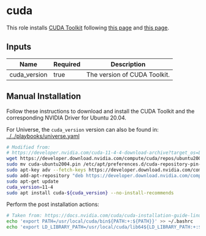 # cuda

This role installs [CUDA Toolkit](https://developer.nvidia.com/cuda-toolkit) following [this page](https://developer.nvidia.com/cuda-downloads?target_os=Linux&target_arch=x86_64&Distribution=Ubuntu&target_version=20.04&target_type=deb_network) and [this page](https://docs.nvidia.com/cuda/cuda-installation-guide-linux/index.html#post-installation-actions).

## Inputs

| Name         | Required | Description                  |
| ------------ | -------- | ---------------------------- |
| cuda_version | true     | The version of CUDA Toolkit. |

## Manual Installation

Follow these instructions to download and install the CUDA Toolkit and the corresponding NVIDIA Driver for Ubuntu 20.04.

For Universe, the `cuda_version` version can also be found in:
[../../playbooks/universe.yaml](../../playbooks/universe.yaml)

```bash
# Modified from:
# https://developer.nvidia.com/cuda-11-4-4-download-archive?target_os=Linux&target_arch=x86_64&Distribution=Ubuntu&target_version=20.04&target_type=deb_network
wget https://developer.download.nvidia.com/compute/cuda/repos/ubuntu2004/x86_64/cuda-ubuntu2004.pin
sudo mv cuda-ubuntu2004.pin /etc/apt/preferences.d/cuda-repository-pin-600
sudo apt-key adv --fetch-keys https://developer.download.nvidia.com/compute/cuda/repos/ubuntu2004/x86_64/7fa2af80.pub
sudo add-apt-repository "deb https://developer.download.nvidia.com/compute/cuda/repos/ubuntu2004/x86_64/ /"
sudo apt-get update
cuda_version=11-4
sudo apt install cuda-${cuda_version} --no-install-recommends
```

Perform the post installation actions:

```bash
# Taken from: https://docs.nvidia.com/cuda/cuda-installation-guide-linux/index.html#post-installation-actions
echo 'export PATH=/usr/local/cuda/bin${PATH:+:${PATH}}' >> ~/.bashrc
echo 'export LD_LIBRARY_PATH=/usr/local/cuda/lib64${LD_LIBRARY_PATH:+:${LD_LIBRARY_PATH}}' >> ~/.bashrc
```
